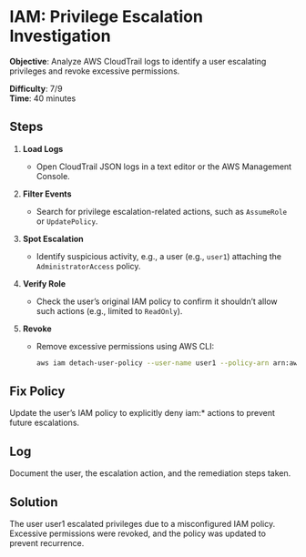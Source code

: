 # IAM: Privilege Escalation Investigation

**Objective**: Analyze AWS CloudTrail logs to identify a user escalating privileges and revoke excessive permissions.

**Difficulty**: 7/9  
**Time**: 40 minutes

## Steps

1. **Load Logs**  
   - Open CloudTrail JSON logs in a text editor or the AWS Management Console.

2. **Filter Events**  
   - Search for privilege escalation-related actions, such as `AssumeRole` or `UpdatePolicy`.

3. **Spot Escalation**  
   - Identify suspicious activity, e.g., a user (e.g., `user1`) attaching the `AdministratorAccess` policy.

4. **Verify Role**  
   - Check the user’s original IAM policy to confirm it shouldn’t allow such actions (e.g., limited to `ReadOnly`).

5. **Revoke**  
   - Remove excessive permissions using AWS CLI:  
     ```bash
     aws iam detach-user-policy --user-name user1 --policy-arn arn:aws:iam::aws:policy/AdministratorAccess

## Fix Policy
Update the user’s IAM policy to explicitly deny iam:* actions to prevent future escalations.

## Log
Document the user, the escalation action, and the remediation steps taken.

## Solution
The user user1 escalated privileges due to a misconfigured IAM policy. Excessive permissions were revoked, and the policy was updated to prevent recurrence.
